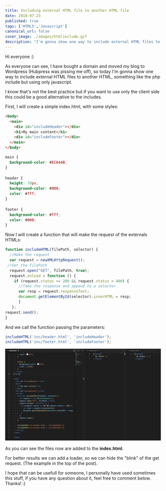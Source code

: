 ```yaml
---
title: Including external HTML file to another HTML file
date: 2018-07-23
published: true
tags: ['HTML5','Javascript']
canonical_url: false
cover_image: ./images/htmlinclude.gif
description: "I'm gonna show one way to include external HTML files to another HTML, something like the php include but using only javascript..."
---
```

Hi everyone :)

As everyone can see, I have bought a domain and moved my blog to Wordpress (Hubpress was pissing me off), so today I'm gonna show one way to include external HTML files to another HTML, something like the php include but using only javascript.

I know that's not the best practice but if you want to use only the client side this could be a good alternative to the includes.

First, I will create a simple index.html, with some styles:
```html
<body>
  <main>
    <div id="includeHeader"></div>
    <h1>My main content</h1>
    <div id="includeFooter"></div>
  </main>
</body>
```

```css
main {
  background-color: #EC644B;
}

header {
  height: 70px;
  background-color: #000;
  color: #fff;
}

footer {
  background-color: #fff;
  color: #000;
}
```

Now I will create a function that will make the request of the externals HTMLs:
```javascript
function includeHTML(filePath, selector) {
  //Make the request
  var request = newXMLHttpRequest();
 //Get the filePath
  request.open("GET", filePath, true);
  request.onload = function () {
    if (request.status >= 200 && request.status < 400) {
      //Take the response and append to a selector
      var resp = request.responseText;
      document.getElementById(selector).innerHTML = resp;
      }
   };
request.send();
}
```

And we call the function passing the parameters:
```javascript
includeHTML('inc/header.html', 'includeHeader');
includeHTML('inc/footer.html', 'includeFooter');
```

![Full Code](./images/full-code.png "Full Code")

As you can see the files now are added to the <strong>index.html.</strong>

For better results we can add a loader, so we can hide the "blink" of the get request. (The example in the top of the post).

I hope that can be usefull for someone, I personally have used sometimes this stuff, if you have any question about it, feel free to comment below. Thanks! :)